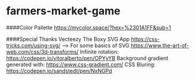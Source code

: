 # farmers-market-game





####Color Pallette
https://mycolor.space/?hex=%2301A1FF&sub=1

####Special Thanks
Vecteezy
The Boxy SVG App
https://css-tricks.com/using-svg/ --> For some basics of SVG
https://www.the-art-of-web.com/css/3d-transforms/
Infinite rotation: https://codepen.io/vitoralberto/pen/OPYyYB
Background gradient generated with: https://www.css-gradient.com/
CSS Bluring: https://codepen.io/sandstedt/pen/NxNGPd